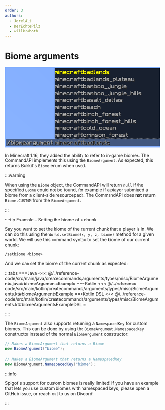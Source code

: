 ```yaml
---
order: 3
authors: 
  - JorelAli
  - DerEchtePilz
  - willkroboth
---
```


# Biome arguments

![A biome argument suggesting a list of Minecraft biomes](/images/arguments/biome.png)

In Minecraft 1.16, they added the ability to refer to in-game biomes. The CommandAPI implements this using the `BiomeArgument`. As expected, this returns Bukkit's `Biome` enum when used.

:::warning

When using the `Biome` object, the CommandAPI will return `null` if the specified `Biome` could not be found, for example if a player submitted a biome from a client-side resourcepack. The CommandAPI does **not** return `Biome.CUSTOM` from the `BiomeArgument`.

:::

::::tip Example – Setting the biome of a chunk

Say you want to set the biome of the current chunk that a player is in. We can do this using the `World.setBiome(x, y, z, biome)` method for a given world. We will use this command syntax to set the biome of our current chunk:

```mccmd
/setbiome <biome>
```

And we can set the biome of the current chunk as expected:

:::tabs
===Java
<<< @/../reference-code/src/main/java/createcommands/arguments/types/misc/BiomeArguments.java#biomeArgumentsExample
===Kotlin
<<< @/../reference-code/src/main/kotlin/createcommands/arguments/types/misc/BiomeArguments.kt#biomeArgumentsExample
===Kotlin DSL
<<< @/../reference-code/src/main/kotlin/createcommands/arguments/types/misc/BiomeArguments.kt#biomeArgumentsExampleDSL
:::

::::

The `BiomeArgument` also supports returning a `NamespacedKey` for custom biomes. This can be done by using the `BiomeArgument.NamespacedKey` constructor instead of the normal `BiomeArgument` constructor:

```java
// Makes a BiomeArgument that returns a Biome
new BiomeArgument("biome");

// Makes a BiomeArgument that returns a NamespacedKey
new BiomeArgument.NamespacedKey("biome");
```

:::info

Spigot's support for custom biomes is really limited! If you have an example that lets you use custom biomes with namespaced keys, please open a GitHub issue, or reach out to us on Discord!

:::